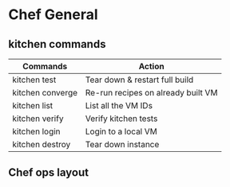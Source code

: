 # Chef General

## kitchen commands

Commands 				| Action
---						| ---
kitchen test 			| Tear down & restart full build
kitchen converge <id>	| Re-run recipes on already built VM
kitchen list			| List all the VM IDs
kitchen verify <id>		| Verify kitchen tests
kitchen login <id>		| Login to a local VM
kitchen destroy <id>	| Tear down instance

## Chef ops layout

